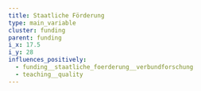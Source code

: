 ```yaml
---
title: Staatliche Förderung
type: main_variable
cluster: funding
parent: funding
i_x: 17.5
i_y: 28
influences_positively:
  - funding__staatliche_foerderung__verbundforschung
  - teaching__quality
---
```

